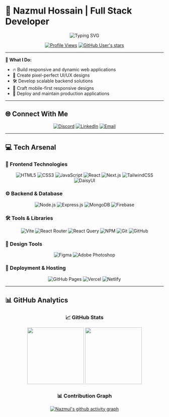 # 💫 Nazmul Hossain | Full Stack Developer

<div align="center">
  
![Typing SVG](https://readme-typing-svg.herokuapp.com?font=Fira+Code&size=30&duration=3000&pause=1000&color=6366F1&center=true&vCenter=true&multiline=true&width=600&height=100&lines=Hi+there+%F0%9F%91%8B+I'm+Nazmul;Full+Stack+Web+Developer;Turning+Ideas+into+Reality!)

[![Profile Views](https://komarev.com/ghpvc/?username=armstain&color=blueviolet&style=for-the-badge)](https://github.com/armstain)
[![GitHub User's stars](https://img.shields.io/github/stars/armstain?logo=github&style=for-the-badge&color=yellow)](https://github.com/armstain)

</div>

---


🎯 **What I Do:**
- 🔥 Build responsive and dynamic web applications
- 🎨 Create pixel-perfect UI/UX designs
- 🛠️ Develop scalable backend solutions
- 📱 Craft mobile-first responsive designs
- 🚀 Deploy and maintain production applications

---

## 🌐 Connect With Me

<div align="center">

[![Discord](https://img.shields.io/badge/Discord-7289DA?style=for-the-badge&logo=discord&logoColor=white&labelColor=7289DA)](https://discord.gg/https://discord.com/invite/6CHR25Jh)
[![LinkedIn](https://img.shields.io/badge/LinkedIn-0077B5?style=for-the-badge&logo=linkedin&logoColor=white&labelColor=0077B5)](https://www.linkedin.com/in/nazmul-hossain-adnan/)
[![Email](https://img.shields.io/badge/Email-D14836?style=for-the-badge&logo=gmail&logoColor=white&labelColor=D14836)](mailto:nazmulhossainadnan0@gmail.com)

</div>

---

## 💻 Tech Arsenal

### 🎨 Frontend Technologies
<div align="center">

![HTML5](https://img.shields.io/badge/HTML5-E34F26?style=for-the-badge&logo=html5&logoColor=white)
![CSS3](https://img.shields.io/badge/CSS3-1572B6?style=for-the-badge&logo=css3&logoColor=white)
![JavaScript](https://img.shields.io/badge/JavaScript-F7DF1E?style=for-the-badge&logo=javascript&logoColor=black)
![React](https://img.shields.io/badge/React-20232A?style=for-the-badge&logo=react&logoColor=61DAFB)
![Next.js](https://img.shields.io/badge/Next.js-000000?style=for-the-badge&logo=next.js&logoColor=white)
![TailwindCSS](https://img.shields.io/badge/Tailwind_CSS-38B2AC?style=for-the-badge&logo=tailwind-css&logoColor=white)
![DaisyUI](https://img.shields.io/badge/DaisyUI-5A0EF8?style=for-the-badge&logo=daisyui&logoColor=white)

</div>

### ⚙️ Backend & Database
<div align="center">

![Node.js](https://img.shields.io/badge/Node.js-43853D?style=for-the-badge&logo=node.js&logoColor=white)
![Express.js](https://img.shields.io/badge/Express.js-404D59?style=for-the-badge&logo=express&logoColor=white)
![MongoDB](https://img.shields.io/badge/MongoDB-4EA94B?style=for-the-badge&logo=mongodb&logoColor=white)
![Firebase](https://img.shields.io/badge/Firebase-039BE5?style=for-the-badge&logo=firebase&logoColor=white)

</div>

### 🛠️ Tools & Libraries
<div align="center">

![Vite](https://img.shields.io/badge/Vite-646CFF?style=for-the-badge&logo=vite&logoColor=white)
![React Router](https://img.shields.io/badge/React_Router-CA4245?style=for-the-badge&logo=react-router&logoColor=white)
![React Query](https://img.shields.io/badge/React_Query-FF4154?style=for-the-badge&logo=react-query&logoColor=white)
![NPM](https://img.shields.io/badge/NPM-CB3837?style=for-the-badge&logo=npm&logoColor=white)
![Git](https://img.shields.io/badge/Git-F05032?style=for-the-badge&logo=git&logoColor=white)
![GitHub](https://img.shields.io/badge/GitHub-121011?style=for-the-badge&logo=github&logoColor=white)

</div>

### 🎨 Design Tools
<div align="center">

![Figma](https://img.shields.io/badge/Figma-F24E1E?style=for-the-badge&logo=figma&logoColor=white)
![Adobe Photoshop](https://img.shields.io/badge/Adobe_Photoshop-31A8FF?style=for-the-badge&logo=adobe-photoshop&logoColor=white)

</div>

### 🚀 Deployment & Hosting
<div align="center">

![GitHub Pages](https://img.shields.io/badge/GitHub_Pages-121013?style=for-the-badge&logo=github&logoColor=white)
![Vercel](https://img.shields.io/badge/Vercel-000000?style=for-the-badge&logo=vercel&logoColor=white)
![Netlify](https://img.shields.io/badge/Netlify-00C7B7?style=for-the-badge&logo=netlify&logoColor=white)

</div>

---

## 📊 GitHub Analytics

<div align="center">

### 📈 GitHub Stats
<img height="180em" src="https://github-readme-stats.vercel.app/api?username=armstain&show_icons=true&theme=radical&include_all_commits=true&count_private=true&hide_border=true"/>
<img height="180em" src="https://github-readme-stats.vercel.app/api/top-langs/?username=armstain&layout=compact&theme=radical&hide_border=true"/>

### 📊 Contribution Graph
[![Nazmul's github activity graph](https://github-readme-activity-graph.vercel.app/graph?username=armstain&theme=react-dark&hide_border=true)](https://github.com/ashutosh00710/github-readme-activity-graph)

</div>



